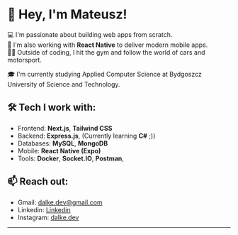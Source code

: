 # 👋 Hey, I'm Mateusz!

💻 I'm passionate about building web apps from scratch.  
📱 I'm also working with **React Native** to deliver modern mobile apps.  
🏋️‍♂️ Outside of coding, I hit the gym and follow the world of cars and motorsport.

🎓 I'm currently studying Applied Computer Science at Bydgoszcz University of Science and Technology.

## 🛠️ Tech I work with:
- Frontend: **Next.js**, **Tailwind CSS**
- Backend: **Express.js**, (Currently learning **C#** ;))
- Databases: **MySQL**, **MongoDB**
- Mobile: **React Native (Expo)**
- Tools: **Docker**, **Socket.IO**, **Postman**,

## 📫 Reach out:
- Gmail: dalke.dev@gmail.com
- Linkedin: [Linkedin](https://www.linkedin.com/in/mateusz-dalke-12b56a2a8/)
- Instagram: [dalke.dev](https://www.instagram.com/dalke.dev/)

---
